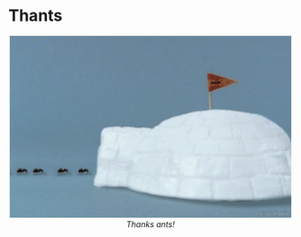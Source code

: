 # Thants

<div align="center">
  <img src="https://github.com/zombie-einstein/thants/raw/main/.github/images/thants.gif" />
  <br>
  <em>Thanks ants!</em>
</div>
<br>
